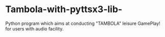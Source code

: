 # Tambola-with-pyttsx3-lib-
Python program which aims at conducting "TAMBOLA" leisure GamePlay! for users
with audio facility.
